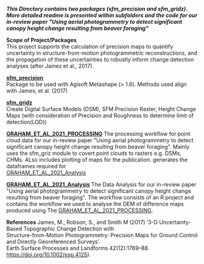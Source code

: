 ***This Directory contains two packages (sfm_precision and sfm_gridz). More detailed readme is presented within 
subfolders and the code for our in-review paper "Using aerial photogrammetry to detect significant canopy height change 
resulting from beaver foraging"***

**Scope of Project/Packages**  
This project supports the calculation of precision maps to quantify uncertainty in structure-from-motion photogrammetric 
reconstructions, and the propagation of these uncertainties to robustly inform change detection analyses 
(after James et al., 2017).


**[sfm_precision](sfm_precision)**  
Package to be used with Agisoft Metashape (> 1.6). Methods used align with James, et al. (2017)

**[sfm_gridz](sfm_gridz)**  
Create Digital Surface Models (DSM), SFM Precision Raster, Height Change Maps (with consideration of Precision and 
Roughness to determine limit of detection(LOD))

**[GRAHAM_ET_AL_2021_PROCESSING](GRAHAM_ET_AL_2021_PROCESSING)**
The processing workflow for point cloud data for our in-review paper "Using aerial photogrammetry to detect significant canopy height change 
resulting from beaver foraging". Mainly uses the sfm_griz module to covert point clouds to rasters e.g.
DSMs, CHMs. ALso includes plotting of maps for the publication. generates the dataframes required for  
[GRAHAM_ET_AL_2021_Analysis](GRAHAM_ET_AL_2021_Analysis)

**[GRAHAM_ET_AL_2021_Analysis](GRAHAM_ET_AL_2021_Analysis)**
The Data Analysis for our in-review paper "Using aerial photogrammetry to detect significant canopy height change 
resulting from beaver foraging". The workflow consists of an R project and contains the workflow we used to analyse the 
DEM of difference maps produced using The [GRAHAM_ET_AL_2021_PROCESSING](GRAHAM_ET_AL_2021_PROCESSING).


**References**
James, M., Robson, S., and Smith M (2017) ‘3-D Uncertainty-Based Topographic Change Detection with  
Structure-from-Motion Photogrammetry: Precision Maps for Ground Control and Directly Georeferenced Surveys’.  
Earth Surface Processes and Landforms 42(12):1769–88. https://doi.org/10.1002/esp.4125).
